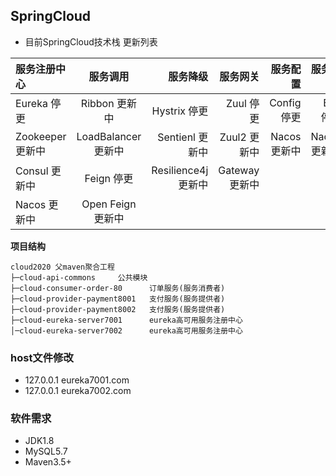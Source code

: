 ## SpringCloud

* 目前SpringCloud技术栈 更新列表

|服务注册中心|服务调用|服务降级|服务网关|服务配置|服务总线|
|:-|:-:|-:|-:|-:|-:|
|Eureka 停更|Ribbon 更新中|Hystrix 停更|Zuul 停更|Config 停更|Bus 停更|
|Zookeeper 更新中|LoadBalancer 更新中|Sentienl 更新中|Zuul2 更新中|Nacos 更新中|Nacos 更新中|
|Consul 更新中|Feign 停更|Resilience4j 更新中|Gateway 更新中|||
|Nacos 更新中|Open Feign 更新中||||

**项目结构** 

```
cloud2020 父maven聚合工程 
├─cloud-api-commons     公共模块
├─cloud-consumer-order-80      订单服务(服务消费者)
├─cloud-provider-payment8001   支付服务(服务提供者)
├─cloud-provider-payment8002   支付服务(服务提供者)
├─cloud-eureka-server7001      eureka高可用服务注册中心
│─cloud-eureka-server7002      eureka高可用服务注册中心
```


### host文件修改

- 127.0.0.1   eureka7001.com
- 127.0.0.1   eureka7002.com

### 软件需求
- JDK1.8
- MySQL5.7
- Maven3.5+
